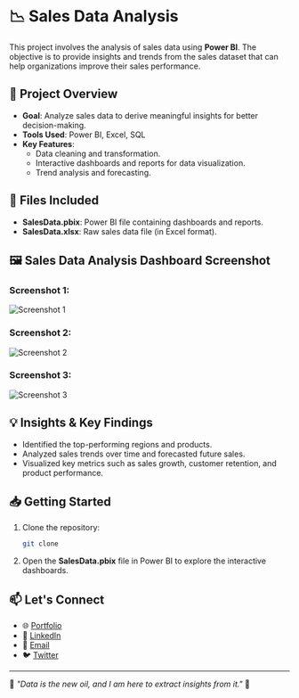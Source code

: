 # 📉 Sales Data Analysis

This project involves the analysis of sales data using **Power BI**. The objective is to provide insights and trends from the sales dataset that can help organizations improve their sales performance.

## 🚀 Project Overview
- **Goal**: Analyze sales data to derive meaningful insights for better decision-making.
- **Tools Used**: Power BI, Excel, SQL
- **Key Features**:
  - Data cleaning and transformation.
  - Interactive dashboards and reports for data visualization.
  - Trend analysis and forecasting.

## 📂 Files Included
- **SalesData.pbix**: Power BI file containing dashboards and reports.
- **SalesData.xlsx**: Raw sales data file (in Excel format).

## 🖼️ Sales Data Analysis Dashboard Screenshot
### Screenshot 1:
![Screenshot 1]()

### Screenshot 2:
![Screenshot 2]()

### Screenshot 3:
![Screenshot 3]()


## 💡 Insights & Key Findings
- Identified the top-performing regions and products.
- Analyzed sales trends over time and forecasted future sales.
- Visualized key metrics such as sales growth, customer retention, and product performance.

## 📥 Getting Started
1. Clone the repository:
    ```bash
    git clone
    ```
2. Open the **SalesData.pbix** file in Power BI to explore the interactive dashboards.

## 📫 Let's Connect
- 🌐 [Portfolio](https://prashant-pi.vercel.app/)
- 💼 [LinkedIn](https://www.linkedin.com/in/prashantssaini/)
- 📧 [Email](Prashant.saini.3150@gmail.com)
- 🐦 [Twitter](https://x.com/prashant2_saini)

---

🌟 _"Data is the new oil, and I am here to extract insights from it."_ 🌟